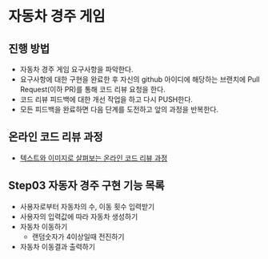 # 자동차 경주 게임
## 진행 방법
* 자동차 경주 게임 요구사항을 파악한다.
* 요구사항에 대한 구현을 완료한 후 자신의 github 아이디에 해당하는 브랜치에 Pull Request(이하 PR)를 통해 코드 리뷰 요청을 한다.
* 코드 리뷰 피드백에 대한 개선 작업을 하고 다시 PUSH한다.
* 모든 피드백을 완료하면 다음 단계를 도전하고 앞의 과정을 반복한다.

## 온라인 코드 리뷰 과정
* [텍스트와 이미지로 살펴보는 온라인 코드 리뷰 과정](https://github.com/next-step/nextstep-docs/tree/master/codereview)

## Step03 자동자 경주 구현 기능 목록
- 사용자로부터 자동차의 수, 이동 횟수 입력받기
- 사용자의 입력값에 따라 자동차 생성하기
- 자동차 이동하기
    - 랜덤숫자가 4이상일때 전진하기
- 자동차 이동결과 출력하기